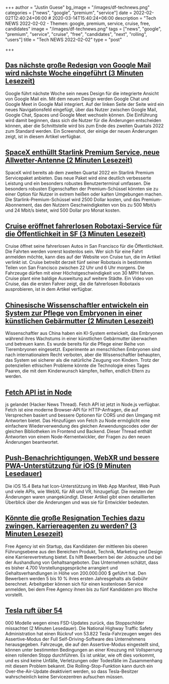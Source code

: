 +++
author = "Justin Guese"
bg_image = "/images/df-technews.png"
categories = ["news", "google", "premium", "service"]
date = 2022-02-02T12:40:24+06:00 # 2020-03-14T15:40:24+06:00
description = "Tech NEWS 2022-02-02 - Themen: google, premium, service, cruise, free, candidates"
image = "/images/df-technews.png"
tags = ["news", "google", "premium", "service", "cruise", "free", "candidates", "next", "rolling", "users"]
title = "Tech NEWS 2022-02-02"
type = "post"

+++

## [Das nächste große Redesign von Google Mail wird nächste Woche eingeführt (3 Minuten Lesezeit)](https://arstechnica.com/gadgets/2022/02/gmails-next-big-redesign-starts-rolling-out-next-week/)

 Google führt nächste Woche sein neues Design für die integrierte Ansicht von Google Mail ein. Mit dem neuen Design werden Google Chat und Google Meet in Google Mail integriert. Auf der linken Seite der Seite wird ein neues Navigationsfeld eingefügt, über das Nutzer zwischen Google Mail, Google Chat, Spaces und Google Meet wechseln können. Die Einführung wird damit beginnen, dass sich die Nutzer für die Änderungen entscheiden können, aber die Schnittstelle wird bis zum Ende des zweiten Quartals 2022 zum Standard werden. Ein Screenshot, der einige der neuen Änderungen zeigt, ist in diesem Artikel verfügbar.

## [SpaceX enthüllt Starlink Premium Service, neue Allwetter-Antenne (2 Minuten Lesezeit)](https://www.teslarati.com/spacex-starlink-premium-all-weather-dish/)

 SpaceX wird bereits ab dem zweiten Quartal 2022 ein Starlink Premium Servicepaket anbieten. Das neue Paket wird eine deutlich verbesserte Leistung und ein besonders robustes Benutzerterminal umfassen. Die besonders robusten Eigenschaften der Premium-Schüssel könnten sie zu einer Option für Nutzer in extrem heißen oder kalten Umgebungen machen. Die Starlink-Premium-Schüssel wird 2500 Dollar kosten, und das Premium-Abonnement, das den Nutzern Geschwindigkeiten von bis zu 500 Mbit/s und 24 Mbit/s bietet, wird 500 Dollar pro Monat kosten.

## [Cruise eröffnet fahrerlosen Robotaxi-Service für die Öffentlichkeit in SF (3 Minuten Lesezeit)](https://www.therobotreport.com/cruise-opens-driverless-robotaxi-service-sf-public/)

 Cruise öffnet seine fahrerlosen Autos in San Francisco für die Öffentlichkeit. Die Fahrten werden vorerst kostenlos sein. Wer sich für eine Fahrt anmelden möchte, kann dies auf der Website von Cruise tun, die im Artikel verlinkt ist. Cruise betreibt derzeit fünf seiner Robotaxis in bestimmten Teilen von San Francisco zwischen 22 Uhr und 6 Uhr morgens. Die Fahrzeuge dürfen mit einer Höchstgeschwindigkeit von 30 MPH fahren. Cruise plant eine baldige Ausweitung auf weitere Städte. Ein Video von Cruise, das die ersten Fahrer zeigt, die die fahrerlosen Robotaxis ausprobieren, ist in dem Artikel verfügbar.

## [Chinesische Wissenschaftler entwickeln ein System zur Pflege von Embryonen in einer künstlichen Gebärmutter (2 Minuten Lesezeit)](https://futurism.com/neoscope/chinese-artificial-womb-robot-nanny)

 Wissenschaftler aus China haben ein KI-System entwickelt, das Embryonen während ihres Wachstums in einer künstlichen Gebärmutter überwachen und betreuen kann. Es wurde bereits für die Pflege einer Reihe von Tierembryonen eingesetzt. Experimente an menschlichen Embryonen sind nach internationalem Recht verboten, aber die Wissenschaftler behaupten, das System sei sicherer als die natürliche Zeugung von Kindern. Trotz der potenziellen ethischen Probleme könnte die Technologie eines Tages Paaren, die mit dem Kinderwunsch kämpfen, helfen, endlich Eltern zu werden.

## [Fetch API ist in Node](https://news.ycombinator.com/item?id=30161626/1/0100017eba20b50b-4ef1e90c-e9b8-407e-a7ff-c6856dbc1f50-000000/UWPjIB0Z61IxXX2nKYY8cfvhHEYQ6XAw23bUOVb9tHM=235)

js gelandet (Hacker News Thread). Fetch API ist jetzt in Node.js verfügbar. Fetch ist eine moderne Browser-API für HTTP-Anfragen, die auf Versprechen basiert und bessere Optionen für CORS und den Umgang mit Antworten bietet. Das Hinzufügen von Fetch zu Node ermöglicht eine einfachere Wiederverwendung des gleichen Anwendungscodes oder der gleichen Bibliotheken im Frontend und Backend. Dieser Thread enthält Antworten von einem Node-Kernentwickler, der Fragen zu den neuen Änderungen beantwortet.

## [Push-Benachrichtigungen, WebXR und bessere PWA-Unterstützung für iOS (9 Minuten Lesedauer)](https://firt.dev/ios-15.4b#web-push-notifications-on-ios%EF%BC%8Dwith-a-catch/1/0100017eba20b50b-4ef1e90c-e9b8-407e-a7ff-c6856dbc1f50-000000/PvHTYARyX16FdwQWla3_7zyjoAqc2tj4_rVgmzmFVMw=235)

 Die iOS 15.4 Beta hat Icon-Unterstützung im Web App Manifest, Web Push und viele APIs, wie WebXL für AR und VR, hinzugefügt. Die meisten der Änderungen waren unangekündigt. Dieser Artikel gibt einen detaillierten Überblick über die Änderungen und was sie für Entwickler bedeuten.

## [Könnte die große Resignation Techies dazu zwingen, Karriereagenten zu werden? (3 Minuten Lesezeit)](https://techcrunch.com/2022/02/01/free-agent-series-a/)

 Free Agency ist ein Startup, das Kandidaten der mittleren bis oberen Führungsebene aus den Bereichen Produkt, Technik, Marketing und Design eine Karrierevertretung bietet. Es hilft Bewerbern bei der Jobsuche und bei der Aushandlung von Gehaltsangeboten. Das Unternehmen schätzt, dass es bisher 4.700 Vorstellungsgespräche arrangiert und Gehaltsverhandlungen in Höhe von 200.000.000 $ geführt hat. Den Bewerbern werden 5 bis 10 % ihres ersten Jahresgehalts als Gebühr berechnet. Arbeitgeber können sich für einen kostenlosen Service anmelden, bei dem Free Agency ihnen bis zu fünf Kandidaten pro Woche vorstellt.

## [Tesla ruft über 54](https://www.cnet.com/roadshow/news/tesla-recalls-over-54000-models-over-fsd-update-that-disobeys-stop-signs/)

000 Modelle wegen eines FSD-Updates zurück, das Stoppschilder missachtet (2 Minuten Lesedauer). Die National Highway Traffic Safety Administration hat einen Rückruf von 53.822 Tesla-Fahrzeugen wegen des Assertive-Modus der Full Self-Driving-Software des Unternehmens herausgegeben. Fahrzeuge, die auf den Assertive-Modus eingestellt sind, können unter bestimmten Bedingungen an einer Kreuzung mit Vollsperrung einen rollenden Stopp durchführen. Es ist unklar, wie oft dies vorkommt, und es sind keine Unfälle, Verletzungen oder Todesfälle im Zusammenhang mit diesem Problem bekannt. Die Rolling-Stop-Funktion kann durch ein Over-the-Air-Update deaktiviert werden, so dass Tesla-Besitzer wahrscheinlich keine Servicezentren aufsuchen müssen.

